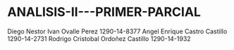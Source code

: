 # ANALISIS-II---PRIMER-PARCIAL

Diego Nestor Ivan Ovalle Perez            1290-14-8377
Angel Enrique Castro Castillo             1290-14-2731
Rodrigo Cristobal Ordoñez Castillo        1290-14-1932
